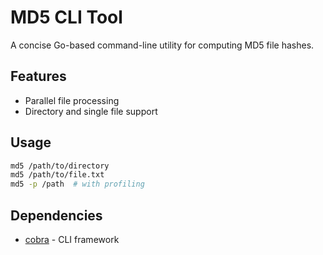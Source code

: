 # MD5 CLI Tool

A concise Go-based command-line utility for computing MD5 file hashes.

## Features
- Parallel file processing
- Directory and single file support

## Usage
```bash
md5 /path/to/directory
md5 /path/to/file.txt
md5 -p /path  # with profiling
```

## Dependencies
- [cobra](https://github.com/spf13/cobra) - CLI framework
